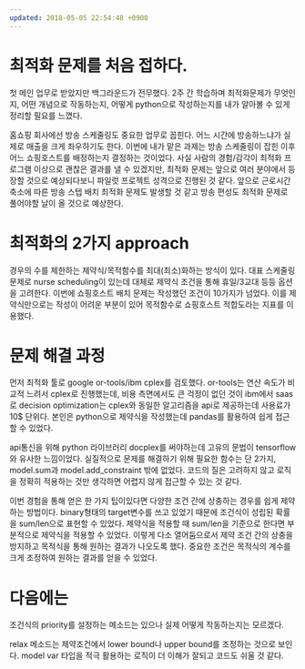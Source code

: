 ```yaml
---
updated: 2018-05-05 22:54:48 +0900
---
```


# 최적화 문제를 처음 접하다.
첫 메인 업무로 받았지만 백그라운드가 전무했다. 2주 간 학습하며 최적화문제가 무엇인지, 어떤 개념으로 작동하는지, 어떻게 python으로 작성하는지를 내가 알아볼 수 있게 정리할 필요를 느꼈다.  

홈쇼핑 회사에선 방송 스케줄링도 중요한 업무로 꼽힌다. 어느 시간에 방송하느냐가 실제로 매출을 크게 좌우하기도 한다. 이번에 내가 맡은 과제는 방송 스케줄링이 잡힌 이후 어느 쇼핑호스트를 배정하는지 결정하는 것이었다. 사실 사람의 경험/감각이 최적화 프로그램 이상으로 괜찮은 결과를 낼 수 있겠지만, 최적화 문제는 앞으로 여러 분야에서 등장할 것으로 예상되다보니 파일럿 프로젝트 성격으로 진행된 것 같다. 앞으로 근로시간 축소에 따른 방송 스텝 배치 최적화 문제도 발생할 것 같고 방송 편성도 최적화 문제로 풀어야할 날이 올 것으로 예상한다.

# 최적화의 2가지 approach
경우의 수를 제한하는 제약식/목적함수를 최대(최소)화하는 방식이 있다. 대표 스케줄링 문제로 nurse scheduling이 있는데 대체로 제약식 조건을 통해 휴일/3교대 등등 옵션을 고려한다. 이번에 쇼핑호스트 배치 문제는 작성했던 조건이 10가지가 넘었다. 이를 제약식만으로는 작성이 어려운 부분이 있어 목적함수로 쇼핑호스트 적합도라는 지표를 이용했다.

# 문제 해결 과정
먼저 최적화 툴로 google or-tools/ibm cplex를 검토했다. or-tools는 연산 속도가 비교적 느려서 cplex로 진행했는데, 비용 측면에서도 큰 걱정이 없던 것이 ibm에서 saas로 decision optimization는 cplex와 동일한 알고리즘을 api로 제공하는데 사용료가 10$ 단위다. 본인은 python으로 제약식을 작성했는데 pandas를 활용하여 쉽게 접근할 수 있었다.  

api통신을 위해 python 라이브러리 docplex를 써야하는데 고유의 문법이 tensorflow와 유사한 느낌이었다. 실질적으로 문제를 해결하기 위해 필요한 함수는 단 2가지, model.sum과 model.add_constraint 밖에 없었다. 코드의 질은 고려하지 않고 로직을 정확히 적용하는 것만 생각하면 어렵지 않게 접근할 수 있는 것 같다.  

 이번 경험을 통해 얻은 한 가지 팁이있다면 다양한 조건 간에 상충하는 경우를 쉽게 제약하는 방법이다. binary형태의 target변수를 쓰고 있었기 때문에 조건식이 성립된 확률을 sum/len으로 표현할 수 있었다. 제약식을 적용할 때 sum/len을 기준으로 한다면 부분적으로 제약식을 적용할 수 있었다. 이렇게 다소 열어둠으로서 제약 조건 간의 상충을 방지하고 목적식을 통해 원하는 결과가 나오도록 했다. 중요한 조건은 목적식의 계수를 크게 조정하여 원하는 결과를 얻을 수 있었다.

# 다음에는
조건식의 priority를 설정하는 메소드는 있으나 실제 어떻게 작동하는지는 모르겠다.  

relax 메소드는 제약조건에서 lower bound나 upper bound를 조정하는 것으로 보인다. model var 타입을 적극 활용하는 로직이 더 이해가 잘되고 코드도 쉬울 것 같다.
